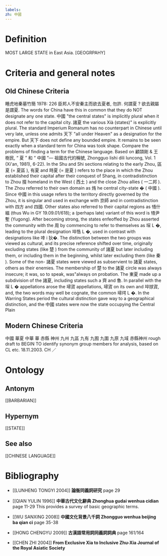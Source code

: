 ```yaml
---
labels: 
zh: 中國
---
```


# Definition
MOST LARGE STATE in East Asia. [GEOGRPAHY]
# Criteria and general notes
## Old Chinese Criteria
睡虎地秦墓竹簡 1978: 226 臣邦人不安秦主而欲去夏者, 勿許. 何謂夏 ? 欲去親屬是謂夏.
The words for China have this in common that they do NOT designate any one state. 中國 "the central states" is implicitly plural when it does not refer to the capital city. 諸夏 the various Xià (states)" is explicitly plural. The standard Imperium Romanum has no counterpart in Chinese until very late, unless one admits 天下 "all under Heaven" as a designation for the empire. But 天下 does not define any bounded empire. It remains to be seen exactly when a standard term for China was took shape. Compare the problems of finding a term for the Chinese language.
Based on 顧頡剛 & 王樹民, “ 夏 ” 和 “ 中國 ”— 祖國古代的稱號, Zhongguo lishi dili luncong, Vol. 1 (Xi'an, 1981), 6-22).
In the Shu and Shi sections relating to the early Zhou, 區夏 (= 夏區 ), 有夏 and 時夏 (= 是夏 ) refers to the place in which the Zhou established their capital after their conquest of Shang, in contradistinction to Zhou 掇 homeland in the West ( 西土 ) and the close Zhou allies ( 一二邦 ). The Zhou referred to their own domain as 烠 he central city-state � ( 中國 ). Since 中國 in this usage refers to the territory directly governed by the Zhou, it is singular and used in exchange with 京師 and in contradistinction with 四方 and 四國. Other states also referred to their capital regions as 啎什縕 (thus Wu in GY 19.09.01/618); a (perhaps late) variant of this word is 啎尹塹 (Yugong).
After becoming strong, the states enfeoffed by Zhou asserted the community with the 周 by commencing to refer to themselves as 堔 L �, leading to the plural designation 埣悎 L �, used in contrast with designations like 啈 i 狄�. The distinction between the two groups was viewed as cultural, and its precise reference shifted over time, originally excluding states (like 楚 ) from the community of 諸夏 but later including them, or including them in the beginning, whilst later excluding them (like 秦 ). Some of the non- 諸夏 states were viewed as subservient to 諸夏 states, others as their enemies. The membership of 楚 to the 諸夏 circle was always insecure; it was, so to speak, was"always on probation.
The 東夏 made up a subdivision of the 諸夏, including states such a 齊 and 魯.
In parallel with the 堔 L � appellations arose the 埽寊 appellations, 埽寊 on its own and 埣捄寊, and, the two words may well be cognate, the common 埽堮 L �.
In the Warring States period the cultural distinction gave way to a geographical distinction, and the 中國 states were now the state occupying the Central Plain
## Modern Chinese Criteria
中國
華夏
中華
華
赤縣
神州
九州
九區
九有
九囿
九圍
九原
九域
赤縣神州
rough draft to BEGIN TO identify synonym group members for analysis, based on CL etc. 18.11.2003. CH ／
# Ontology

## Antonym
[[BARBARIAN]]
## Hypernym
[[STATE]]
## See also
[[CHINESE LANGUAGE]]
# Bibliography
- [[LUNHENG TONGYI 2004]]
**論衡同義詞研究** page 29

- [[QIAN YULIN 1996]]
**中華古代文化辭典 Zhonghua gudai wenhua cidian** page 11-29
This provides a survey of basic geographic terms.
- [[WU SANXING 2008]]
**中國文化背景八千詞 Zhongguo wenhua beijing ba qian ci** page 35-38

- [[HONG CHENGYU 2009]]
**古漢語常用詞同義詞詞典** page 161/164

- [[CHEN ZHI 2004]]
**From Exclusive Xia to Inclusive Zhu-Xia Journal of the Royal Asiatic Society** 
